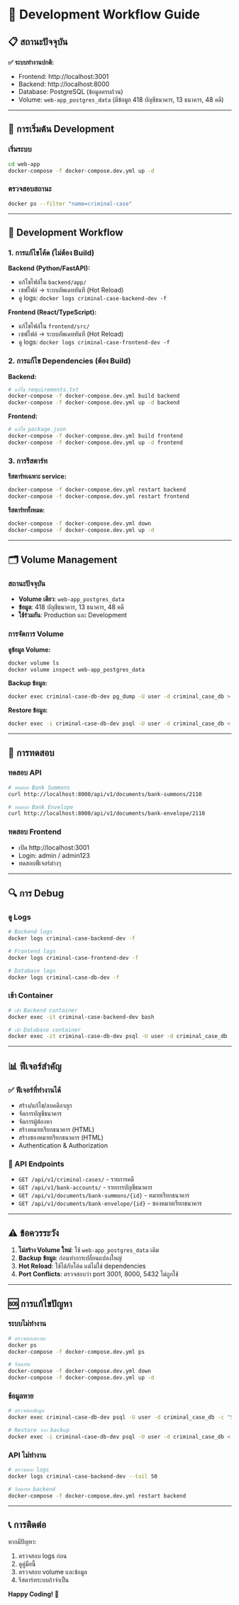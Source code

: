 # 🔧 Development Workflow Guide

## 📋 สถานะปัจจุบัน

**✅ ระบบทำงานปกติ:**
- Frontend: http://localhost:3001
- Backend: http://localhost:8000
- Database: PostgreSQL (ข้อมูลครบถ้วน)
- Volume: `web-app_postgres_data` (มีข้อมูล 418 บัญชีธนาคาร, 13 ธนาคาร, 48 คดี)

---

## 🚀 การเริ่มต้น Development

### เริ่มระบบ
```bash
cd web-app
docker-compose -f docker-compose.dev.yml up -d
```

### ตรวจสอบสถานะ
```bash
docker ps --filter "name=criminal-case"
```

---

## 🔄 Development Workflow

### 1. การแก้ไขโค้ด (ไม่ต้อง Build)

**Backend (Python/FastAPI):**
- แก้ไขไฟล์ใน `backend/app/`
- เซฟไฟล์ → ระบบอัพเดททันที (Hot Reload)
- ดู logs: `docker logs criminal-case-backend-dev -f`

**Frontend (React/TypeScript):**
- แก้ไขไฟล์ใน `frontend/src/`
- เซฟไฟล์ → ระบบอัพเดททันที (Hot Reload)
- ดู logs: `docker logs criminal-case-frontend-dev -f`

### 2. การแก้ไข Dependencies (ต้อง Build)

**Backend:**
```bash
# แก้ไข requirements.txt
docker-compose -f docker-compose.dev.yml build backend
docker-compose -f docker-compose.dev.yml up -d backend
```

**Frontend:**
```bash
# แก้ไข package.json
docker-compose -f docker-compose.dev.yml build frontend
docker-compose -f docker-compose.dev.yml up -d frontend
```

### 3. การรีสตาร์ท

**รีสตาร์ทเฉพาะ service:**
```bash
docker-compose -f docker-compose.dev.yml restart backend
docker-compose -f docker-compose.dev.yml restart frontend
```

**รีสตาร์ททั้งหมด:**
```bash
docker-compose -f docker-compose.dev.yml down
docker-compose -f docker-compose.dev.yml up -d
```

---

## 🗂️ Volume Management

### สถานะปัจจุบัน
- **Volume เดียว**: `web-app_postgres_data`
- **ข้อมูล**: 418 บัญชีธนาคาร, 13 ธนาคาร, 48 คดี
- **ใช้ร่วมกัน**: Production และ Development

### การจัดการ Volume

**ดูข้อมูล Volume:**
```bash
docker volume ls
docker volume inspect web-app_postgres_data
```

**Backup ข้อมูล:**
```bash
docker exec criminal-case-db-dev pg_dump -U user -d criminal_case_db > backup_$(date +%Y%m%d_%H%M%S).sql
```

**Restore ข้อมูล:**
```bash
docker exec -i criminal-case-db-dev psql -U user -d criminal_case_db < backup_file.sql
```

---

## 🧪 การทดสอบ

### ทดสอบ API
```bash
# ทดสอบ Bank Summons
curl http://localhost:8000/api/v1/documents/bank-summons/2110

# ทดสอบ Bank Envelope  
curl http://localhost:8000/api/v1/documents/bank-envelope/2110
```

### ทดสอบ Frontend
- เปิด http://localhost:3001
- Login: admin / admin123
- ทดสอบฟีเจอร์ต่างๆ

---

## 🔍 การ Debug

### ดู Logs
```bash
# Backend logs
docker logs criminal-case-backend-dev -f

# Frontend logs
docker logs criminal-case-frontend-dev -f

# Database logs
docker logs criminal-case-db-dev -f
```

### เข้า Container
```bash
# เข้า Backend container
docker exec -it criminal-case-backend-dev bash

# เข้า Database container
docker exec -it criminal-case-db-dev psql -U user -d criminal_case_db
```

---

## 📊 ฟีเจอร์สำคัญ

### ✅ ฟีเจอร์ที่ทำงานได้
- สร้าง/แก้ไข/ลบคดีอาญา
- จัดการบัญชีธนาคาร
- จัดการผู้ต้องหา
- สร้างหมายเรียกธนาคาร (HTML)
- สร้างซองหมายเรียกธนาคาร (HTML)
- Authentication & Authorization

### 🔧 API Endpoints
- `GET /api/v1/criminal-cases/` - รายการคดี
- `GET /api/v1/bank-accounts/` - รายการบัญชีธนาคาร
- `GET /api/v1/documents/bank-summons/{id}` - หมายเรียกธนาคาร
- `GET /api/v1/documents/bank-envelope/{id}` - ซองหมายเรียกธนาคาร

---

## ⚠️ ข้อควรระวัง

1. **ไม่สร้าง Volume ใหม่**: ใช้ `web-app_postgres_data` เดิม
2. **Backup ข้อมูล**: ก่อนทำการเปลี่ยนแปลงใหญ่
3. **Hot Reload**: ใช้ได้กับโค้ด แต่ไม่ใช่ dependencies
4. **Port Conflicts**: ตรวจสอบว่า port 3001, 8000, 5432 ไม่ถูกใช้

---

## 🆘 การแก้ไขปัญหา

### ระบบไม่ทำงาน
```bash
# ตรวจสอบสถานะ
docker ps
docker-compose -f docker-compose.dev.yml ps

# รีสตาร์ท
docker-compose -f docker-compose.dev.yml down
docker-compose -f docker-compose.dev.yml up -d
```

### ข้อมูลหาย
```bash
# ตรวจสอบข้อมูล
docker exec criminal-case-db-dev psql -U user -d criminal_case_db -c "SELECT COUNT(*) FROM bank_accounts;"

# Restore จาก backup
docker exec -i criminal-case-db-dev psql -U user -d criminal_case_db < backup_file.sql
```

### API ไม่ทำงาน
```bash
# ตรวจสอบ logs
docker logs criminal-case-backend-dev --tail 50

# รีสตาร์ท backend
docker-compose -f docker-compose.dev.yml restart backend
```

---

## 📞 การติดต่อ

หากมีปัญหา:
1. ตรวจสอบ logs ก่อน
2. ดูคู่มือนี้
3. ตรวจสอบ volume และข้อมูล
4. รีสตาร์ทระบบถ้าจำเป็น

**Happy Coding! 🚀**
